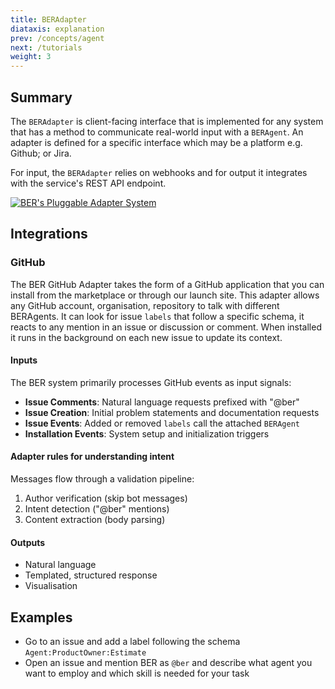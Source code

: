 ```yaml
---
title: BERAdapter
diataxis: explanation
prev: /concepts/agent
next: /tutorials
weight: 3
---
```


## Summary

The `BERAdapter` is client-facing interface that is implemented for any system that has a method to communicate real-world input with a `BERAgent`. An adapter is defined for a specific interface which may be a platform e.g. Github; or Jira.

For input, the `BERAdapter` relies on webhooks and for output it integrates with the service's REST API endpoint.

[![BER's Pluggable Adapter System](/diagrams/ber-003-adapter.svg)](/diagrams/ber-003-adapter.svg)


## Integrations
### GitHub

The BER GitHub Adapter takes the form of a GitHub application that you can install from the marketplace or through our launch site. This adapter allows any GitHub account, organisation, repository to talk with different BERAgents. It can look for issue `labels` that follow a specific schema, it reacts to any mention in an issue or discussion or comment. When installed it runs in the background on each new issue to update its context.

#### Inputs
The BER system primarily processes GitHub events as input signals:

- **Issue Comments**: Natural language requests prefixed with "@ber"
- **Issue Creation**: Initial problem statements and documentation requests
- **Issue Events**: Added or removed `labels` call the attached `BERAgent`
- **Installation Events**: System setup and initialization triggers


#### Adapter rules for understanding intent
Messages flow through a validation pipeline:
1. Author verification (skip bot messages)
2. Intent detection ("@ber" mentions)
3. Content extraction (body parsing)

#### Outputs
 - Natural language
 - Templated, structured response
 - Visualisation

## Examples
 - Go to an issue and add a label following the schema `Agent:ProductOwner:Estimate`
 - Open an issue and mention BER as `@ber` and describe what agent you want to employ and which skill is needed for your task
